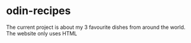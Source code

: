 # odin-recipes

The current project is about my 3 favourite dishes from around the world.
The website only uses HTML 